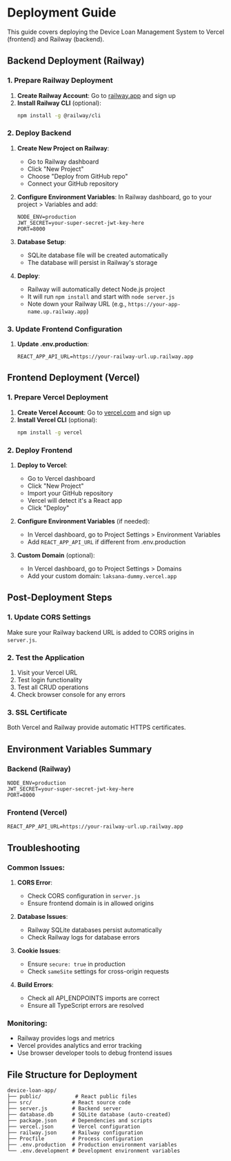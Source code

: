 # Deployment Guide

This guide covers deploying the Device Loan Management System to Vercel (frontend) and Railway (backend).

## Backend Deployment (Railway)

### 1. Prepare Railway Deployment

1. **Create Railway Account**: Go to [railway.app](https://railway.app) and sign up
2. **Install Railway CLI** (optional):
   ```bash
   npm install -g @railway/cli
   ```

### 2. Deploy Backend

1. **Create New Project on Railway**:
   - Go to Railway dashboard
   - Click "New Project"
   - Choose "Deploy from GitHub repo"
   - Connect your GitHub repository

2. **Configure Environment Variables**:
   In Railway dashboard, go to your project > Variables and add:
   ```
   NODE_ENV=production
   JWT_SECRET=your-super-secret-jwt-key-here
   PORT=8000
   ```

3. **Database Setup**:
   - SQLite database file will be created automatically
   - The database will persist in Railway's storage

4. **Deploy**:
   - Railway will automatically detect Node.js project
   - It will run `npm install` and start with `node server.js`
   - Note down your Railway URL (e.g., `https://your-app-name.up.railway.app`)

### 3. Update Frontend Configuration

1. **Update .env.production**:
   ```
   REACT_APP_API_URL=https://your-railway-url.up.railway.app
   ```

## Frontend Deployment (Vercel)

### 1. Prepare Vercel Deployment

1. **Create Vercel Account**: Go to [vercel.com](https://vercel.com) and sign up
2. **Install Vercel CLI** (optional):
   ```bash
   npm install -g vercel
   ```

### 2. Deploy Frontend

1. **Deploy to Vercel**:
   - Go to Vercel dashboard
   - Click "New Project"
   - Import your GitHub repository
   - Vercel will detect it's a React app
   - Click "Deploy"

2. **Configure Environment Variables** (if needed):
   - In Vercel dashboard, go to Project Settings > Environment Variables
   - Add `REACT_APP_API_URL` if different from .env.production

3. **Custom Domain** (optional):
   - In Vercel dashboard, go to Project Settings > Domains
   - Add your custom domain: `laksana-dummy.vercel.app`

## Post-Deployment Steps

### 1. Update CORS Settings
Make sure your Railway backend URL is added to CORS origins in `server.js`.

### 2. Test the Application
1. Visit your Vercel URL
2. Test login functionality
3. Test all CRUD operations
4. Check browser console for any errors

### 3. SSL Certificate
Both Vercel and Railway provide automatic HTTPS certificates.

## Environment Variables Summary

### Backend (Railway)
```
NODE_ENV=production
JWT_SECRET=your-super-secret-jwt-key-here
PORT=8000
```

### Frontend (Vercel)
```
REACT_APP_API_URL=https://your-railway-url.up.railway.app
```

## Troubleshooting

### Common Issues:

1. **CORS Error**: 
   - Check CORS configuration in `server.js`
   - Ensure frontend domain is in allowed origins

2. **Database Issues**:
   - Railway SQLite databases persist automatically
   - Check Railway logs for database errors

3. **Cookie Issues**:
   - Ensure `secure: true` in production
   - Check `sameSite` settings for cross-origin requests

4. **Build Errors**:
   - Check all API_ENDPOINTS imports are correct
   - Ensure all TypeScript errors are resolved

### Monitoring:
- Railway provides logs and metrics
- Vercel provides analytics and error tracking
- Use browser developer tools to debug frontend issues

## File Structure for Deployment

```
device-loan-app/
├── public/           # React public files
├── src/             # React source code
├── server.js        # Backend server
├── database.db      # SQLite database (auto-created)
├── package.json     # Dependencies and scripts
├── vercel.json      # Vercel configuration
├── railway.json     # Railway configuration
├── Procfile         # Process configuration
├── .env.production  # Production environment variables
└── .env.development # Development environment variables
```
